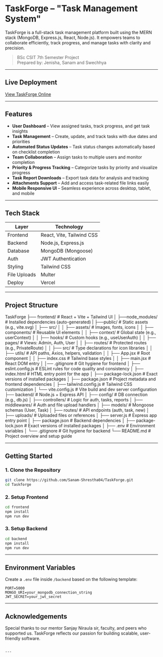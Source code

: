 # TaskForge – "Task Management System"

TaskForge is a full-stack task management platform built using the MERN stack (MongoDB, Express.js, React, Node.js). It empowers teams to collaborate efficiently, track progress, and manage tasks with clarity and precision.

> BSc CSIT 7th Semester Project  
> Prepared by: Jenisha, Sanam and Swechhya

---

## Live Deployment

[View TaskForge Online](https://your-deployment-url.com)

---

## Features

- **User Dashboard** – View assigned tasks, track progress, and get task insights
- **Task Management** – Create, update, and track tasks with due dates and priorities
- **Automated Status Updates** – Task status changes automatically based on checklist completion
- **Team Collaboration** – Assign tasks to multiple users and monitor completion
- **Priority & Progress Tracking** – Categorize tasks by priority and visualize progress
- **Task Report Downloads** – Export task data for analysis and tracking
- **Attachments Support** – Add and access task-related file links easily
- **Mobile Responsive UI** – Seamless experience across desktop, tablet, and mobile

---

## Tech Stack

| Layer        | Technology                |
| ------------ | ------------------------- |
| Frontend     | React, Vite, Tailwind CSS |
| Backend      | Node.js, Express.js       |
| Database     | MongoDB (Mongoose)        |
| Auth         | JWT Authentication        |
| Styling      | Tailwind CSS              |
| File Uploads | Multer                    |
| Deploy       | Vercel                    |

---

## Project Structure

TaskForge
├── frontend/ # React + Vite + Tailwind UI
│ ├──node_modules/ # Installed dependencies (auto-generated)
| ├──public/ # Static assets (e.g., vite.svg)
│ ├── src/
│ │ ├── assets/ # Images, fonts, icons
│ │ ├── components/ # Reusable UI elements
│ │ ├── context/ # Global state (e.g., userContext)
│ │ ├── hooks/ # Custom hooks (e.g., useUserAuth)
│ │ ├── pages/ # Views: Admin, Auth, User
│ │ ├── routes/ # Protected routes (e.g., PrivateRoute)
│ │ ├── src/ # Type declarations for icon libraries
│ │ ├── utils/ # API paths, Axios, helpers, validation
│ │ ├── App.jsx # Root component
│ │ ├── index.css # Tailwind base styles
│ │ ├── main.jsx # React DOM entry
│ │── .gitignore # Git hygiene for frontend
│ ├── eslint.config.js # ESLint rules for code quality and consistency
│ ├── index.html # HTML entry point for the app
│ ├── package-lock.json # Exact versions of installed packages
│ ├── package.json # Project metadata and frontend dependencies
│ ├── tailwind.config.js # Tailwind CSS customization
│ └── vite.config.js # Vite build and dev server configuration
├── backend/ # Node.js + Express API
│ ├── config/ # DB connection (e.g., db.js)
│ ├── controllers/ # Logic for auth, tasks, reports
│ ├── middlewares/ # Auth and file upload handlers
│ ├── models/ # Mongoose schemas (User, Task)
│ ├── routes/ # API endpoints (auth, task, new)
│ ├── uploads/ # Uploaded files or references
│ ├── server.js # Express app entry point
│ ├── package.json # Backend dependencies
│ ├── package-lock.json # Exact versions of installed packages
│ ├── .env # Environment variables
│ └── .gitignore # Git hygiene for backend
└── README.md # Project overview and setup guide

---

## Getting Started

### 1. Clone the Repository

```bash
git clone https://github.com/Sanam-Shrestha04/TaskForge.git
cd Taskforge
```

### 2. Setup Frontend

```bash
cd frontend
npm install
npm run dev
```

### 3. Setup Backend

```bash
cd backend
npm install
npm run dev
```

---

## Environment Variables

Create a `.env` file inside `/backend` based on the following template:

```env
PORT=5000
MONGO_URI=your_mongodb_connection_string
JWT_SECRET=your_jwt_secret
```

---

## Acknowledgements

Special thanks to our mentor Sanjay Niraula sir, faculty, and peers who supported us. TaskForge reflects our passion for building scalable, user-friendly software.

```

---
```
